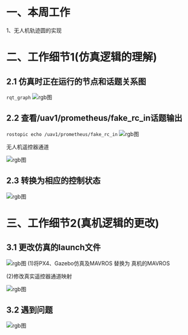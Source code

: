# 一、本周工作
1、无人机轨迹圆的实现

#  二、工作细节1(仿真逻辑的理解)
## 2.1 仿真时正在运行的节点和话题关系图
```rqt_graph```
![rgb图](https://img-blog.csdnimg.cn/0c41b71e7eaa4d798f8770be29e84b83.png)

## 2.2 查看/uav1/prometheus/fake_rc_in话题输出 
```rostopic echo /uav1/prometheus/fake_rc_in```
![rgb图](https://img-blog.csdnimg.cn/c3290e0a876f48529faefe4b3233c785.png)

无人机遥控器通道

![rgb图](https://img-blog.csdnimg.cn/18d5ff0e0e194fb8a169f2e57d9e7f92.png)

## 2.3 转换为相应的控制状态
![rgb图](https://img-blog.csdnimg.cn/415196f2eafa46899aa9ce6845a093cb.png)


#  三、工作细节2(真机逻辑的更改)
## 3.1 更改仿真的launch文件
![rgb图](https://img-blog.csdnimg.cn/0c41b71e7eaa4d798f8770be29e84b83.png)
(1)将PX4、Gazebo仿真及MAVROS 替换为 真机的MAVROS

(2)修改真实遥控器通道映射

![rgb图](https://github.com/ZJUT-IoCS-MAS/darren_pty/blob/main/1-UAV_SLAM_PRJ/1-pic/9.png)


## 3.2 遇到问题
![rgb图](https://github.com/ZJUT-IoCS-MAS/darren_pty/blob/main/1-UAV_SLAM_PRJ/1-pic/10.png)




